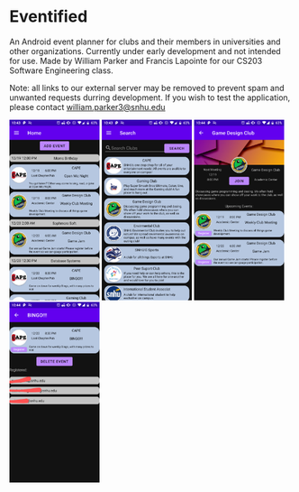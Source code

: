 # Eventified
An Android event planner for clubs and their members in universities and other organizations. Currently under early development and not intended for use. Made by William Parker and Francis Lapointe for our CS203 Software Engineering class.

Note: all links to our external server may be removed to prevent spam and unwanted requests durring development. If you wish to test the application, please contact william.parker3@snhu.edu


[<img src="Screenshots/homescreen.png" width=160>](Screenshots/homescreen.png)
[<img src="Screenshots/search.png" width=160>](Screenshots/search.png)
[<img src="Screenshots/clubscreen.png" width=160>](Screenshots/clubscreen.png)
[<img src="Screenshots/eventscreen.png" width=160>](Screenshots/eventscreen.png)
